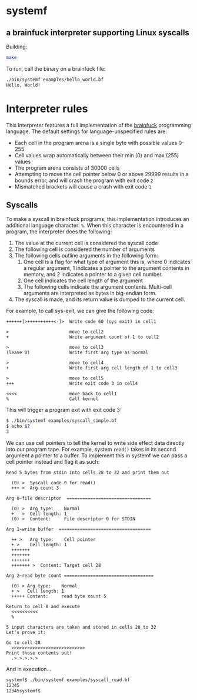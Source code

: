 # systemf

## a brainfuck interpreter supporting Linux syscalls

Building:

```sh
make
```

To run, call the binary on a brainfuck file:
```sh
./bin/systemf examples/hello_world.bf
Hello, World!
```

# Interpreter rules

This interpreter features a full implementation of the [brainfuck](https://esolangs.org/wiki/brainfuck) programming language. The default settings for language-unspecified rules are:

* Each cell in the program arena is a single byte with possible values 0-255
* Cell values wrap automatically between their min (0) and max (255) values
* The program arena consists of 30000 cells
* Attempting to move the cell pointer below 0 or above 29999 results in a bounds error,
  and will crash the program with exit code `2`
* Mismatched brackets will cause a crash with exit code `1`

## Syscalls

To make a syscall in brainfuck programs, this implementation introduces an
additional language character: `%`. When this character is encountered in
a program, the interpreter does the following:

1. The value at the current cell is considered the syscall code
3. The following cell is considered the number of arguments
4. The following cells outline arguments in the following form:
   1. One cell is a flag for what type of argument this is,
      where 0 indicates a regular argument,
      1 indicates a pointer to the argument contents in memory,
      and 2 indicates a pointer to a given cell number.
   2. One cell indicates the cell length of the argument
   3. The following cells indicate the argument contents.
      Multi-cell arguments are interpreted as bytes
      in big-endian form.
5. The syscall is made, and its return value is dumped to the current cell.

For example, to call sys-exit, we can give the following code:

```bf
++++++[>++++++++++<-]>  Write code 60 (sys exit) in cell1

>                       move to cell2
+                       Write argument count of 1 to cell2

>                       move to cell3
(leave 0)               Write first arg type as normal

>                       move to cell4
+                       Write first arg cell length of 1 to cell3

>                       move to cell5
+++                     Write exit code 3 in cell4

<<<<                    move back to cell1
%                       Call kernel
```

This will trigger a program exit with exit code 3:

```sh
$ ./bin/systemf examples/syscall_simple.bf
$ echo $?
3
```

We can use cell pointers to tell the kernel to write side effect data
directly into our program tape. For example, system `read()` takes in
its second argument a pointer to a buffer. To implement this in systemf
we can pass a cell pointer instead and flag it as such:

```bf
Read 5 bytes from stdin into cells 28 to 32 and print them out

  (0) >  Syscall code 0 for read()
  +++ >  Arg count 3

Arg 0~file descriptor  ================================

  (0) >  Arg type:    Normal
  +   >  Cell length: 1
  (0) >  Content:     File descriptor 0 for STDIN

Arg 1~write buffer  ===================================

  ++ >   Arg type:    Cell pointer
  + >    Cell length: 1
  +++++++
  +++++++
  +++++++
  +++++++ >  Content: Target cell 28

Arg 2~read byte count ==================================

  (0) > Arg type:    Normal
  + >   Cell length: 1
  +++++ Content:     read byte count 5

Return to cell 0 and execute
  <<<<<<<<<<
  %

5 input characters are taken and stored in cells 28 to 32
Let's prove it:

Go to cell 28
  >>>>>>>>>>>>>>>>>>>>>>>>>>>>
Print those contents out!
  .>.>.>.>.>
```

And in execution...

```sh
systemf$ ./bin/systemf examples/syscall_read.bf
12345
12345systemf$
```
